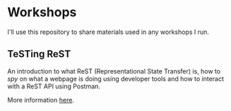 # Workshops

I'll use this repository to share materials used in any workshops I run.

## TeSTing ReST

An introduction to what ReST (Representational State Transfer) is, how to *spy* on what a webpage is doing using developer tools and how to interact with a ReST API using Postman.

More information [here](rest-basics/README.md).